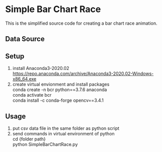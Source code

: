 # Simple Bar Chart Race  
  This is the simplified source code for creating a bar chart race animation.  

## Data Source


## Setup  
  1. install Anaconda3-2020.02  
      https://repo.anaconda.com/archive/Anaconda3-2020.02-Windows-x86_64.exe
  2. create virtual envionment and install packages  
      conda create -n bcr python==3.7.6 anaconda  
      conda activate bcr  
      conda install -c conda-forge opencv==3.4.1  

## Usage  
  1. put csv data file in the same folder as python script  
  2. send commands in virtual environment of python  
     cd {folder path}  
     python SimpleBarChartRace.py  
